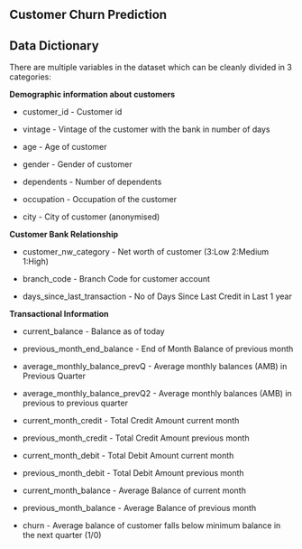 ## Customer Churn Prediction 

## Data Dictionary

There are multiple variables in the dataset which can be cleanly divided in 3 categories:

**Demographic information about customers**

* customer_id - Customer id

* vintage - Vintage of the customer with the bank in number of days

* age - Age of customer

* gender - Gender of customer

* dependents - Number of dependents

* occupation - Occupation of the customer

* city - City of customer (anonymised)

**Customer Bank Relationship**

* customer_nw_category - Net worth of customer (3:Low 2:Medium 1:High)

* branch_code - Branch Code for customer account

* days_since_last_transaction - No of Days Since Last Credit in Last 1 year

**Transactional Information**

* current_balance - Balance as of today

* previous_month_end_balance - End of Month Balance of previous month

* average_monthly_balance_prevQ - Average monthly balances (AMB) in Previous Quarter

* average_monthly_balance_prevQ2 - Average monthly balances (AMB) in previous to previous quarter

* current_month_credit - Total Credit Amount current month

* previous_month_credit - Total Credit Amount previous month

* current_month_debit - Total Debit Amount current month

* previous_month_debit - Total Debit Amount previous month

* current_month_balance - Average Balance of current month

* previous_month_balance - Average Balance of previous month

* churn - Average balance of customer falls below minimum balance in the next quarter (1/0)


